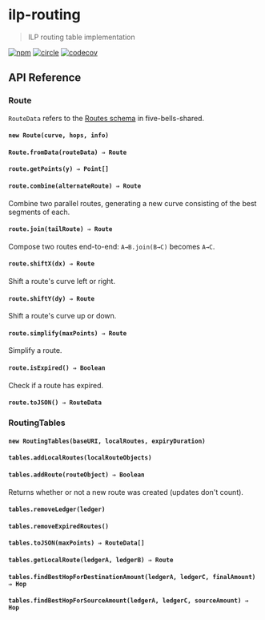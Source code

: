 # ilp-routing

> ILP routing table implementation

[![npm][npm-image]][npm-url] [![circle][circle-image]][circle-url] [![codecov][codecov-image]][codecov-url]

[npm-image]: https://img.shields.io/npm/v/ilp-routing.svg?style=flat
[npm-url]: https://npmjs.org/package/ilp-routing
[circle-image]: https://circleci.com/gh/interledgerjs/ilp-routing.svg?style=shield
[circle-url]: https://circleci.com/gh/interledgerjs/ilp-routing
[codecov-image]: https://codecov.io/gh/interledgerjs/ilp-routing/branch/master/graph/badge.svg
[codecov-url]: https://codecov.io/gh/interledgerjs/ilp-routing

## API Reference

### Route

`RouteData` refers to the [Routes schema](https://github.com/interledgerjs/five-bells-shared/blob/master/schemas/Routes.json) in five-bells-shared.

#### `new Route(curve, hops, info)`
#### `Route.fromData(routeData) ⇒ Route`
#### `route.getPoints(y) ⇒ Point[]`

#### `route.combine(alternateRoute) ⇒ Route`

Combine two parallel routes, generating a new curve consisting of the best segments of each.

#### `route.join(tailRoute) ⇒ Route`

Compose two routes end-to-end: `A→B.join(B→C)` becomes `A→C`.

#### `route.shiftX(dx) ⇒ Route`

Shift a route's curve left or right.

#### `route.shiftY(dy) ⇒ Route`

Shift a route's curve up or down.

#### `route.simplify(maxPoints) ⇒ Route`

Simplify a route.

#### `route.isExpired() ⇒ Boolean`

Check if a route has expired.

#### `route.toJSON() ⇒ RouteData`

### RoutingTables

#### `new RoutingTables(baseURI, localRoutes, expiryDuration)`
#### `tables.addLocalRoutes(localRouteObjects)`
#### `tables.addRoute(routeObject) ⇒ Boolean`

Returns whether or not a new route was created (updates don't count).

#### `tables.removeLedger(ledger)`
#### `tables.removeExpiredRoutes()`
#### `tables.toJSON(maxPoints) ⇒ RouteData[]`
#### `tables.getLocalRoute(ledgerA, ledgerB) ⇒ Route`
#### `tables.findBestHopForDestinationAmount(ledgerA, ledgerC, finalAmount) ⇒ Hop`
#### `tables.findBestHopForSourceAmount(ledgerA, ledgerC, sourceAmount) ⇒ Hop`
